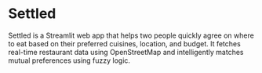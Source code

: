 # Settled
Settled is a Streamlit web app that helps two people quickly agree on where to eat based on their preferred cuisines, location, and budget. It fetches real-time restaurant data using OpenStreetMap and intelligently matches mutual preferences using fuzzy logic.
